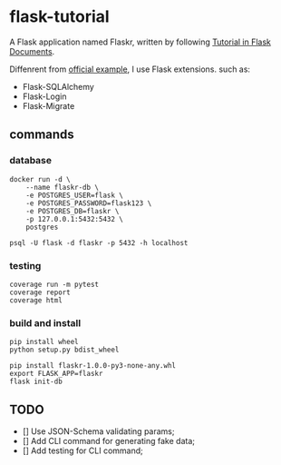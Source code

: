 # flask-tutorial

A Flask application named Flaskr, written by following [Tutorial in Flask Documents](http://flask.pocoo.org/docs/1.0/tutorial/).

Diffenrent from [official example](https://github.com/pallets/flask/tree/1.0.2/examples/tutorial), I use Flask extensions. such as:

- Flask-SQLAlchemy
- Flask-Login
- Flask-Migrate

## commands

### database

```
docker run -d \
    --name flaskr-db \
    -e POSTGRES_USER=flask \
    -e POSTGRES_PASSWORD=flask123 \
    -e POSTGRES_DB=flaskr \
    -p 127.0.0.1:5432:5432 \
    postgres
```

```
psql -U flask -d flaskr -p 5432 -h localhost
```

### testing

```
coverage run -m pytest
coverage report
coverage html
```

### build and install

```
pip install wheel
python setup.py bdist_wheel
```

```
pip install flaskr-1.0.0-py3-none-any.whl
export FLASK_APP=flaskr
flask init-db
```

## TODO

- [] Use JSON-Schema validating params;
- [] Add CLI command for generating fake data;
- [] Add testing for CLI command;
